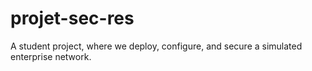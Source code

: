 # projet-sec-res
A student project, where we deploy, configure, and secure a simulated enterprise network.
